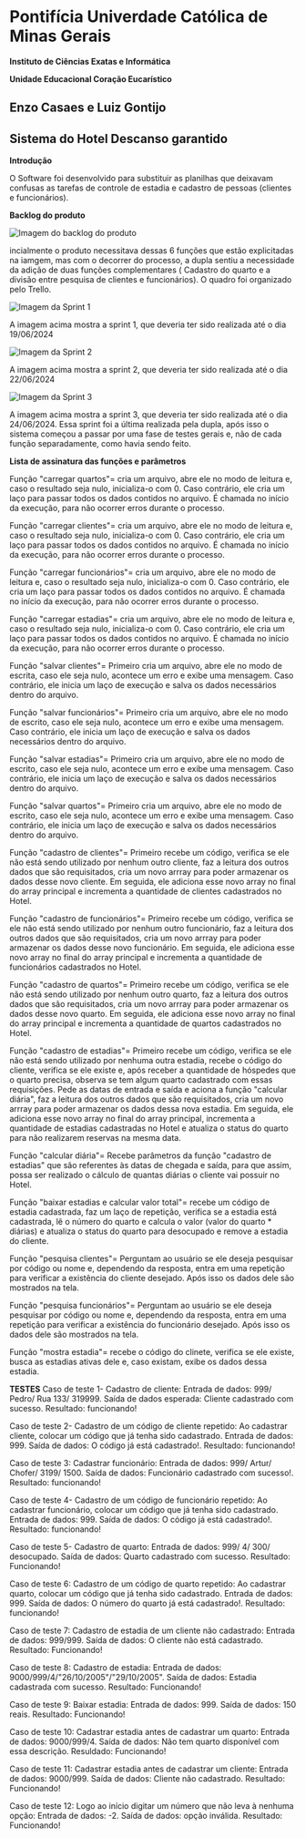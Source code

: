 # **Pontifícia Univerdade Católica de Minas Gerais**

**Instituto de Ciências Exatas e Informática**

**Unidade Educacional Coração Eucarístico**

## Enzo Casaes e Luiz Gontijo 

## Sistema do Hotel Descanso garantido 

**Introdução**

O Software foi desenvolvido para substituir as planilhas que deixavam confusas as tarefas de controle de estadia e cadastro de pessoas (clientes e funcionários). 

**Backlog do produto**

![Imagem do backlog do produto](assets/backlog.TI.png)

incialmente o produto necessitava dessas 6 funções que estão explicitadas na iamgem, mas com o decorrer do processo, a dupla sentiu a necessidade da adição de duas funções complementares ( Cadastro do quarto e a divisão entre pesquisa de clientes e funcionários). O quadro foi organizado pelo Trello. 

![Imagem da Sprint 1](assets/sprint1.TI.png) 

A imagem acima mostra a sprint 1, que deveria ter sido realizada até o dia 19/06/2024

![Imagem da Sprint 2](assets/sprint2.ti.png) 

A imagem acima mostra a sprint 2, que deveria ter sido realizada até o dia 22/06/2024

![Imagem da Sprint 3](assets/sprint3.ti.png)

A imagem acima mostra a sprint 3, que deveria ter sido realizada até o dia 24/06/2024. Essa sprint foi a última realizada pela dupla, após isso o sistema começou a passar por uma fase de testes gerais e, não de cada função separadamente, como havia sendo feito. 

**Lista de assinatura das funções e parâmetros**

Função "carregar quartos"= cria um arquivo, abre ele no modo de leitura e, caso o resultado seja nulo, inicializa-o com 0. Caso contrário, ele cria um laço para passar todos os dados contidos no arquivo. É chamada no início da execução, para não ocorrer erros durante o processo.

Função "carregar clientes"= cria um arquivo, abre ele no modo de leitura e, caso o resultado seja nulo, inicializa-o com 0. Caso contrário, ele cria um laço para passar todos os dados contidos no arquivo. É chamada no início da execução, para não ocorrer erros durante o processo.

Função "carregar funcionários"= cria um arquivo, abre ele no modo de leitura e, caso o resultado seja nulo, inicializa-o com 0. Caso contrário, ele cria um laço para passar todos os dados contidos no arquivo. É chamada no início da execução, para não ocorrer erros durante o processo.

Função "carregar estadias"= cria um arquivo, abre ele no modo de leitura e, caso o resultado seja nulo, inicializa-o com 0. Caso contrário, ele cria um laço para passar todos os dados contidos no arquivo. É chamada no início da execução, para não ocorrer erros durante o processo.

Função "salvar clientes"= Primeiro cria um arquivo, abre ele no modo de escrita, caso ele seja nulo, acontece um erro e exibe uma mensagem. Caso contrário, ele inicia um laço de execução e salva os dados necessários dentro do arquivo. 

Função "salvar funcionários"= Primeiro cria um arquivo, abre ele no modo de escrito, caso ele seja nulo, acontece um erro e exibe uma mensagem. Caso contrário, ele inicia um laço de execução e salva os dados necessários dentro do arquivo.

Função "salvar estadias"= Primeiro cria um arquivo, abre ele no modo de escrito, caso ele seja nulo, acontece um erro e exibe uma mensagem. Caso contrário, ele inicia um laço de execução e salva os dados necessários dentro do arquivo.

Função "salvar quartos"= Primeiro cria um arquivo, abre ele no modo de escrito, caso ele seja nulo, acontece um erro e exibe uma mensagem. Caso contrário, ele inicia um laço de execução e salva os dados necessários dentro do arquivo.

Função "cadastro de clientes"= Primeiro recebe um código, verifica se ele não está sendo utilizado por nenhum outro cliente, faz a leitura dos outros dados que são requisitados, cria um novo arrray para poder armazenar os dados desse novo cliente. Em seguida, ele adiciona esse novo array no final do array principal e incrementa a quantidade de clientes cadastrados no Hotel.

Função "cadastro de funcionários"= Primeiro recebe um código, verifica se ele não está sendo utilizado por nenhum outro funcionário, faz a leitura dos outros dados que são requisitados, cria um novo arrray para poder armazenar os dados desse novo funcionário. Em seguida, ele adiciona esse novo array no final do array principal e incrementa a quantidade de funcionários cadastrados no Hotel.

Função "cadastro de quartos"= Primeiro recebe um código, verifica se ele não está sendo utilizado por nenhum outro quarto, faz a leitura dos outros dados que são requisitados, cria um novo arrray para poder armazenar os dados desse novo quarto. Em seguida, ele adiciona esse novo array no final do array principal e incrementa a quantidade de quartos cadastrados no Hotel.

Função "cadastro de estadias"= Primeiro recebe um código, verifica se ele não está sendo utilizado por nenhuma outra estadia, recebe o código do cliente, verifica se ele existe e, após receber a quantidade de hóspedes que o quarto precisa, observa se tem algum quarto cadastrado com essas requisições. Pede as datas de entrada e saída e aciona a função "calcular diária", faz a leitura dos outros dados que são requisitados, cria um novo arrray para poder armazenar os dados dessa nova estadia. Em seguida, ele adiciona esse novo array no final do array principal, incrementa a quantidade de estadias cadastradas no Hotel e atualiza o status do quarto para não realizarem reservas na mesma data. 

Função "calcular diária"= Recebe parâmetros da função "cadastro de estadias" que são referentes às datas de chegada e saída, para que assim, possa ser realizado o cálculo de quantas diárias o cliente vai possuir no Hotel.

Função "baixar estadias e calcular valor total"= recebe um código de estadia cadastrada, faz um laço de repetição, verifica se a estadia está cadastrada, lê o número do quarto e calcula o valor (valor do quarto * diárias) e atualiza o status do quarto para desocupado e remove a estadia do cliente.

Função "pesquisa clientes"= Perguntam ao usuário se ele deseja pesquisar por código ou nome e, dependendo da resposta, entra em uma repetição para verificar a existência do cliente desejado. Após isso os dados dele são mostrados na tela.

Função "pesquisa funcionários"= Perguntam ao usuário se ele deseja pesquisar por código ou nome e, dependendo da resposta, entra em uma repetição para verificar a existência do funcionário desejado. Após isso os dados dele são mostrados na tela.


Função "mostra estadia"= recebe o código do clinete, verifica se ele existe, busca as estadias ativas dele e, caso existam, exibe os dados dessa estadia.

**TESTES**
Caso de teste 1- Cadastro de cliente: Entrada de dados: 999/ Pedro/ Rua 133/ 319999. Saída de dados esperada: Cliente cadastrado com sucesso. Resultado: funcionando! 

Caso de teste 2- Cadastro de um código de cliente repetido: Ao cadastrar cliente, colocar um código que já tenha sido cadastrado. Entrada de dados: 999. Saída de dados: O código já está cadastrado!. Resultado: funcionando!

Caso de teste 3: Cadastrar funcionário: Entrada de dados: 999/ Artur/ Chofer/ 3199/ 1500. Saída de dados: Funcionário cadastrado com sucesso!. Resultado: funcionando!

Caso de teste 4- Cadastro de um código de funcionário repetido: Ao cadastrar funcionário, colocar um código que já tenha sido cadastrado. Entrada de dados: 999. Saída de dados: O código já está cadastrado!. Resultado: funcionando!

Caso de teste 5- Cadastro de quarto: Entrada de dados: 999/ 4/ 300/ desocupado. Saída de dados: Quarto cadastrado com sucesso. Resultado: Funcionando!

Caso de teste 6: Cadastro de um código de quarto repetido: Ao cadastrar quarto, colocar um código que já tenha sido cadastrado. Entrada de dados: 999. Saída de dados: O número do quarto já está cadastrado!. Resultado: funcionando!

Caso de teste 7: Cadastro de estadia de um cliente não cadastrado: Entrada de dados: 999/999. Saída de dados: O cliente não está cadastrado. Resultado: Funcionando!

Caso de teste 8: Cadastro de estadia: Entrada de dados: 9000/999/4/"26/10/2005"/"29/10/2005". Saída de dados: Estadia cadastrada com sucesso. Resultado: Funcionando!

Caso de teste 9: Baixar estadia: Entrada de dados: 999. Saída de dados: 150 reais. Resultado: Funcionando!

Caso de teste 10: Cadastrar estadia antes de cadastrar um quarto: Entrada de dados: 9000/999/4. Saída de dados: Não tem quarto disponível com essa descrição. Resuldado: Funcionando!

Caso de teste 11: Cadastrar estadia antes de cadastrar um cliente: Entrada de dados: 9000/999. Saída de dados: Cliente não cadastrado. Resultado: Funcionando!

Caso de teste 12: Logo ao início digitar um número que não leva à nenhuma opção: Entrada de dados: -2. Saída de dados: opção inválida. Resultado: Funcionando!


